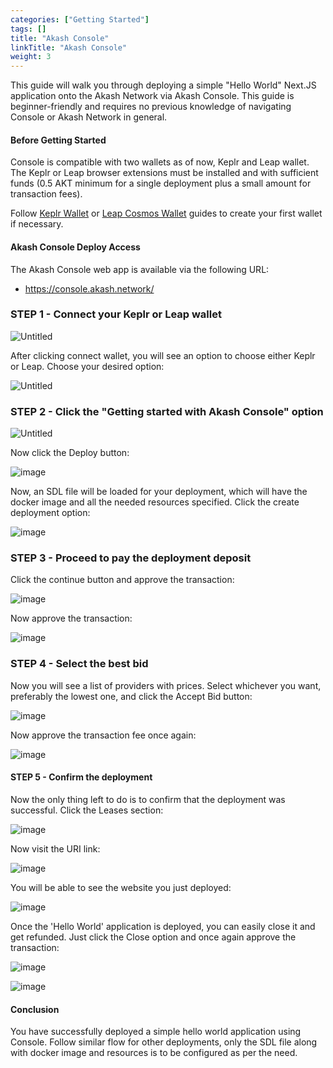 ```yaml
---
categories: ["Getting Started"]
tags: []
title: "Akash Console"
linkTitle: "Akash Console"
weight: 3
---
```


This guide will walk you through deploying a simple "Hello World" Next.JS application onto the Akash Network via Akash Console. This guide is beginner-friendly and requires no previous knowledge of navigating Console or Akash Network in general.

#### Before Getting Started

Console is compatible with two wallets as of now, Keplr and Leap wallet. The Keplr or Leap browser extensions must be installed and with sufficient funds (0.5 AKT minimum for a single deployment plus a small amount for transaction fees).

Follow [Keplr Wallet](/docs/getting-started/token-and-wallets/#keplr-wallet) or [Leap Cosmos Wallet](/docs/getting-started/token-and-wallets/#leap-cosmos-wallet) guides to create your first wallet if necessary.

#### Akash Console Deploy Access

The Akash Console web app is available via the following URL:

- https://console.akash.network/

### STEP 1 - Connect your Keplr or Leap wallet

![Untitled](./assets/1.jpg)

After clicking connect wallet, you will see an option to choose either Keplr or Leap. Choose your desired option:

![Untitled](./assets/2.jpg)

### STEP 2 - Click the "Getting started with Akash Console" option

![Untitled](./assets/3.jpg)

Now click the Deploy button:

![image](./assets/4.png)

Now, an SDL file will be loaded for your deployment, which will have the docker image and all the needed resources specified. Click the create deployment option:

![image](./assets/5.png)

### STEP 3 - Proceed to pay the deployment deposit

Click the continue button and approve the transaction:

![image](./assets/6.png)

Now approve the transaction:

![image](./assets/7.png)

### STEP 4 - Select the best bid

Now you will see a list of providers with prices. Select whichever you want, preferably the lowest one, and click the Accept Bid button:

![image](./assets/8.png)

Now approve the transaction fee once again:

![image](./assets/9.png)

#### STEP 5 - Confirm the deployment

Now the only thing left to do is to confirm that the deployment was successful. Click the Leases section:

![image](./assets/10.png)

Now visit the URI link:

![image](./assets/11.png)

You will be able to see the website you just deployed:

![image](./assets/12.png)

Once the 'Hello World' application is deployed, you can easily close it and get refunded. Just click the Close option and once again approve the transaction:

![image](./assets/13.png)

![image](./assets/14.png)

#### Conclusion

You have successfully deployed a simple hello world application using Console. Follow similar flow for other deployments, only the SDL file along with docker image and resources is to be configured as per the need.
